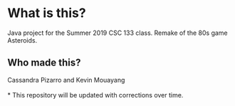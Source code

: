 <h1>What is this?</h1>
Java project for the Summer 2019 CSC 133 class. Remake of the 80s game Asteroids.
<h2>Who made this?</h2>
Cassandra Pizarro and Kevin Mouayang
<br><br>
* This repository will be updated with corrections over time.
